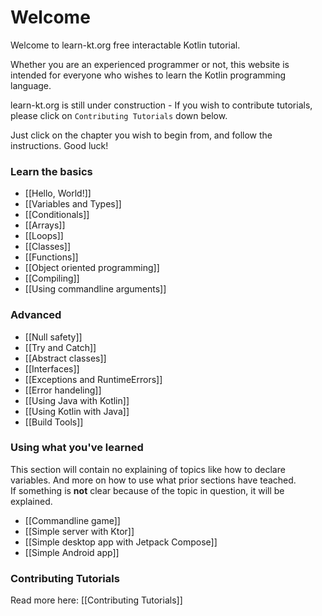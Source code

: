 # Welcome
Welcome to learn-kt.org free interactable Kotlin tutorial.

Whether you are an experienced programmer or not, this website is intended for everyone who wishes to learn the Kotlin programming language.

learn-kt.org is still under construction - If you wish to contribute tutorials, please click on `Contributing Tutorials` down below.

Just click on the chapter you wish to begin from, and follow the instructions. Good luck!

### Learn the basics 
  - [[Hello, World!]]
  - [[Variables and Types]]
  - [[Conditionals]]
  - [[Arrays]]
  - [[Loops]]
  - [[Classes]]
  - [[Functions]]
  - [[Object oriented programming]]
  - [[Compiling]]
  - [[Using commandline arguments]]

### Advanced
  - [[Null safety]]
  - [[Try and Catch]]
  - [[Abstract classes]]
  - [[Interfaces]]
  - [[Exceptions and RuntimeErrors]]
  - [[Error handeling]]
  - [[Using Java with Kotlin]]
  - [[Using Kotlin with Java]]
  - [[Build Tools]]

### Using what you've learned
This section will contain no explaining of topics like how to declare variables. And more on how to use what prior sections have teached. <br>
If something is **not** clear because of the topic in question, it will be explained.
  - [[Commandline game]]
  - [[Simple server with Ktor]]
  - [[Simple desktop app with Jetpack Compose]]
  - [[Simple Android app]]

### Contributing Tutorials
Read more here: [[Contributing Tutorials]]
